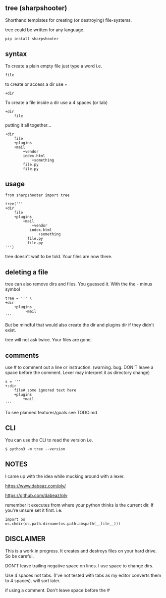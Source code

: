 ## tree (sharpshooter)

Shorthand templates for creating (or destroying) file-systems.

tree could be written for any language.

```
pip install sharpshooter
```

## syntax

To create a plain empty file just type a word i.e.

```
file
```

to create or access a dir use +

```
+dir
```

To create a file inside a dir use a 4 spaces (or tab)

```
+dir
    file
```

putting it all together…

```
+dir
    file
    +plugins
    +mail
        +vendor
	    index.html
            +something
		file.py
		file.py
```

## usage

```
from sharpshooter import tree

tree('''
+dir
    file
    +plugins
        +mail
            +vendor
	       index.html
               +something
		  file.py
		  file.py
''')
```

tree doesn't wait to be told. Your files are now there.


## deleting a file

tree can also remove dirs and files. You guessed it. With the the - minus symbol

```
tree = ''' \
+dir
    +plugins
         -mail
'''
```

But be mindful that would also create the dir and plugins dir if they didn't exist.

tree will not ask twice. Your files are gone.


## comments

use # to comment out a line or instruction.
(warning. bug. DON'T leave a space before the comment. Lexer may interpret it as directory change)

```
s = '''
+:dir
    file# some ignored text here
    +plugins
        +mail
'''
```



To see planned features/goals see TODO.md


## CLI

You can use the CLI to read the version i.e.

```
$ python3 -m tree --version
```


## NOTES

I came up with the idea while mucking around with a lexer. 

https://www.dabeaz.com/ply/

https://github.com/dabeaz/ply


remember it executes from where your python thinks is the current dir.
If you're unsure set it first. i.e.

```
import os
os.chdir(os.path.dirname(os.path.abspath(__file__)))
```

## DISCLAIMER

This is a work in progress. It creates and destroys files on your hard drive. So be careful.

DON'T leave trailing negative space on lines. I use space to change dirs.

Use 4 spaces not tabs. (I've not tested with tabs as my editor converts them to 4 spaces). will sort later.

if using a comment. Don't leave space before the #
